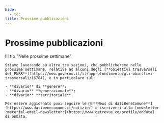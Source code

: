 ```yaml
---
hide:
  - toc
title: Prossime pubblicazioni
---
```


# Prossime pubblicazioni

!!! tip "Nelle prossime settimane"

    Stiamo lavorando su altre tre sezioni, che pubblicheremo nelle prossime settimane, relative ad alcuni degli [**obiettivi trasversali del PNRR**](https://www.governo.it/it/approfondimento/gli-obiettivi-trasversali/16784), e in particolare sul:

    - **divario** di **genere**;
    - **divario** **generazionale**;
    - **divario** **territoriale**.

    Per essere aggiornato puoi seguire le 📣[**News di datiBeneComune**](https://www.datibenecomune.it/notizie/) o iscriverti alla [newsletter :material-email-newsletter:](https://www.getrevue.co/profile/ondata) di onData.
